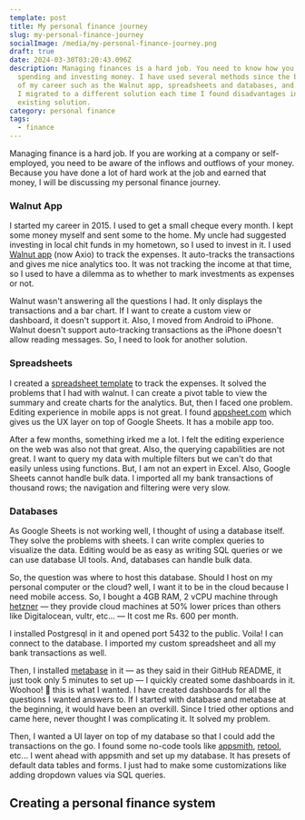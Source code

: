 ```yaml
---
template: post
title: My personal finance journey
slug: my-personal-finance-journey
socialImage: /media/my-personal-finance-journey.png
draft: true
date: 2024-03-30T03:20:43.096Z
description: Managing finances is a hard job. You need to know how you are
  spending and investing money. I have used several methods since the beginning
  of my career such as the Walnut app, spreadsheets and databases, and metabase.
  I migrated to a different solution each time I found disadvantages in the
  existing solution.
category: personal finance
tags:
  - finance
---
```

Managing finance is a hard job. If you are working at a company or self-employed, you need to be aware of the inflows and outflows of your money. Because you have done a lot of hard work at the job and earned that money, I will be discussing my personal finance journey.

### Walnut App

I started my career in 2015. I used to get a small cheque every month. I kept some money myself and sent some to the home. My uncle had suggested investing in local chit funds in my hometown, so I used to invest in it. I used [Walnut app](https://axio.co.in/walnut/) (now Axio) to track the expenses. It auto-tracks the transactions and gives me nice analytics too. It was not tracking the income at that time, so I used to have a dilemma as to whether to mark investments as expenses or not.

Walnut wasn't answering all the questions I had. It only displays the transactions and a bar chart. If I want to create a custom view or dashboard, it doesn't support it. Also, I moved from Android to iPhone. Walnut doesn't support auto-tracking transactions as the iPhone doesn't allow reading messages. So, I need to look for another solution.

### Spreadsheets

I created a [spreadsheet template](https://docs.google.com/spreadsheets/d/107jTWsyzDal5dUOaaP8rXidnaolxMn0WzVgKuCIYzME/edit#gid=1090004693) to track the expenses. It solved the problems that I had with walnut. I can create a pivot table to view the summary and create charts for the analytics. But, then I faced one problem. Editing experience in mobile apps is not great. I found [appsheet.com](https://about.appsheet.com/home/) which gives us the UX layer on top of Google Sheets. It has a mobile app too.[](https://about.appsheet.com/home/)

After a few months, something irked me a lot. I felt the editing experience on the web was also not that great. Also, the querying capabilities are not great. I want[](https://about.appsheet.com/home/) to query my data with multiple filters but we can't do that easily unless using functions. But, I am not an expert in Excel. Also, Google Sheets cannot handle bulk data. I imported all my bank transactions of thousand rows; the navigation and filtering were very slow.

### Databases

As Google Sheets is not working well, I thought of using a database itself. They solve the problems with sheets. I can write complex queries to visualize the data. Editing would be as easy as writing SQL queries or we can use database UI tools. And, databases can handle bulk data.

So, the question was where to host this database. Should I host on my personal computer or the cloud? well, I want it to be in the cloud because I need mobile access. So, I bought a 4GB RAM, 2 vCPU machine through [hetzner](https://www.hetzner.com) — they provide cloud machines at 50% lower prices than others like Digitalocean, vultr, etc... — It cost me Rs. 600 per month.

I installed Postgresql in it and opened port 5432 to the public. Voila! I can connect to the database. I imported my custom spreadsheet and all my bank transactions as well.

Then, I installed [metabase](https://www.metabase.com/docs/latest/configuring-metabase/setting-up-metabase) in it — as they said in their GitHub README, it just took only 5 minutes to set up — I quickly created some dashboards in it. Woohoo! 🥳 this is what I wanted. I have created dashboards for all the questions I wanted answers to. If I started with database and metabase at the beginning, it would have been an overkill. Since I tried other options and came here, never thought I was complicating it. It solved my problem.

Then, I wanted a UI layer on top of my database so that I could add the transactions on the go. I found some no-code tools like [appsmith](https://www.appsmith.com?ref=lokesh1729.com), [retool](https://retool.com?ref=lokesh1729.com), etc... I went ahead with appsmith and set up my database. It has presets of default data tables and forms. I just had to make some customizations like adding dropdown values via SQL queries.

## Creating a personal finance system
